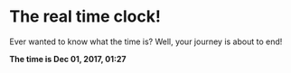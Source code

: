 # The real time clock!

Ever wanted to know what the time is? Well, your journey is about to end!

**The time is Dec 01, 2017, 01:27**